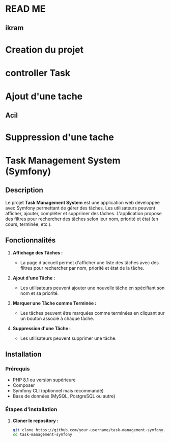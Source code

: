# READ ME
## ikram
# Creation du projet 
# controller Task
# Ajout d'une tache
## Acil
# Suppression d'une tache

# Task Management System (Symfony)

## Description

Le projet **Task Management System** est une application web développée avec Symfony permettant de gérer des tâches. Les utilisateurs peuvent afficher, ajouter, compléter et supprimer des tâches. L'application propose des filtres pour rechercher des tâches selon leur nom, priorité et état (en cours, terminée, etc.).

## Fonctionnalités

1. **Affichage des Tâches :**
   - La page d'accueil permet d'afficher une liste des tâches avec des filtres pour rechercher par nom, priorité et état de la tâche.
   
2. **Ajout d'une Tâche :**
   - Les utilisateurs peuvent ajouter une nouvelle tâche en spécifiant son nom et sa priorité.
   
3. **Marquer une Tâche comme Terminée :**
   - Les tâches peuvent être marquées comme terminées en cliquant sur un bouton associé à chaque tâche.
   
4. **Suppression d'une Tâche :**
   - Les utilisateurs peuvent supprimer une tâche.

## Installation

### Prérequis

- PHP 8.1 ou version supérieure
- Composer
- Symfony CLI (optionnel mais recommandé)
- Base de données (MySQL, PostgreSQL ou autre)

### Étapes d'installation

1. **Cloner le repository :**

   ```bash
   git clone https://github.com/your-username/task-management-symfony.git
   cd task-management-symfony
